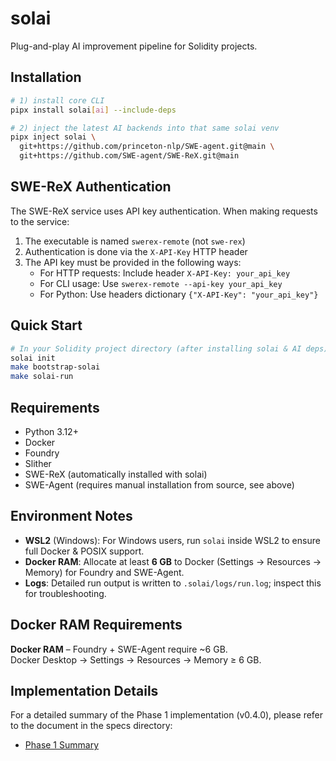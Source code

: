 # solai

Plug-and-play AI improvement pipeline for Solidity projects.

## Installation

```bash
# 1) install core CLI
pipx install solai[ai] --include-deps

# 2) inject the latest AI backends into that same solai venv
pipx inject solai \
  git+https://github.com/princeton-nlp/SWE-agent.git@main \
  git+https://github.com/SWE-agent/SWE-ReX.git@main
```

## SWE-ReX Authentication

The SWE-ReX service uses API key authentication. When making requests to the service:

1. The executable is named `swerex-remote` (not `swe-rex`)
2. Authentication is done via the `X-API-Key` HTTP header
3. The API key must be provided in the following ways:
   - For HTTP requests: Include header `X-API-Key: your_api_key`
   - For CLI usage: Use `swerex-remote --api-key your_api_key`
   - For Python: Use headers dictionary `{"X-API-Key": "your_api_key"}`

## Quick Start

```bash
# In your Solidity project directory (after installing solai & AI deps):
solai init
make bootstrap-solai
make solai-run
```

## Requirements

- Python 3.12+
- Docker
- Foundry
- Slither
- SWE-ReX (automatically installed with solai)
- SWE-Agent (requires manual installation from source, see above)

## Environment Notes

- **WSL2** (Windows): For Windows users, run `solai` inside WSL2 to ensure full Docker & POSIX support.
- **Docker RAM**: Allocate at least **6 GB** to Docker (Settings → Resources → Memory) for Foundry and SWE-Agent.
- **Logs**: Detailed run output is written to `.solai/logs/run.log`; inspect this for troubleshooting.

## Docker RAM Requirements

**Docker RAM** – Foundry + SWE-Agent require ~6 GB.  
Docker Desktop → Settings → Resources → Memory ≥ 6 GB.

## Implementation Details

For a detailed summary of the Phase 1 implementation (v0.4.0), please refer to the document in the specs directory:

- [Phase 1 Summary](specs/phase1_summary.md) 